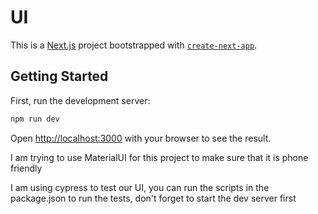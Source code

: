 # UI

This is a [Next.js](https://nextjs.org/) project bootstrapped with [`create-next-app`](https://github.com/vercel/next.js/tree/canary/packages/create-next-app).

## Getting Started

First, run the development server:

```bash
npm run dev
```

Open [http://localhost:3000](http://localhost:3000) with your browser to see the result.

I am trying to use MaterialUI for this project to make sure that it is phone friendly

I am using cypress to test our UI, you can run the scripts in the package.json to run the tests, don't forget to start the dev server first
